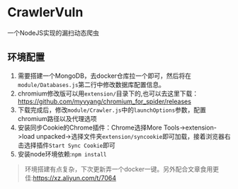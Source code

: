 # CrawlerVuln
一个NodeJS实现的漏扫动态爬虫
## 环境配置
1. 需要搭建一个MongoDB，去docker仓库拉一个即可，然后将在`module/Databases.js`第二行中修改数据库配置信息。
2. chromium修改版可以用`extension/`目录下的,也可以去这里下载：https://github.com/myvyang/chromium_for_spider/releases
3. 下载完成后，修改`module/Crawler.js`中的`launchOptions`参数，配置chromium路径以及代理选项
4. 安装同步Cookie的Chrome插件：Chrome选择More Tools->extension->load unpacked->选择文件夹`extension/syncookie`即可加载，接着浏览器右击选择插件`Start Sync Cookie`即可
5. 安装node环境依赖:`npm install`

> 环境搭建有点复杂，下次更新弄一个docker一键。另外配合文章食用更佳:https://xz.aliyun.com/t/7064
